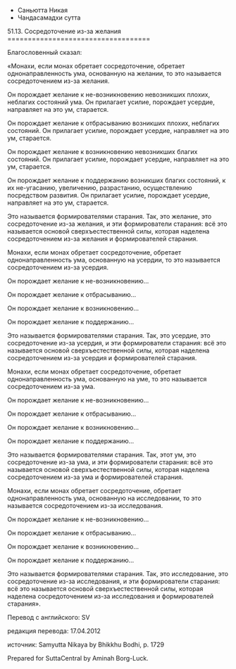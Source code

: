 









* Саньютта Никая
* Чандасамадхи сутта


51\.13\. Сосредоточение из\-за желания
\=\=\=\=\=\=\=\=\=\=\=\=\=\=\=\=\=\=\=\=\=\=\=\=\=\=\=\=\=\=\=\=\=\=\=



Благословенный сказал:


«Монахи, если монах обретает сосредоточение, обретает однонаправленность ума, основанную на желании, то это называется сосредоточением из\-за желания\.


Он порождает желание к не\-возникновению невозникших плохих, неблагих состояний ума\. Он прилагает усилие, порождает усердие, направляет на это ум, старается\.


Он порождает желание к отбрасыванию возникших плохих, неблагих состояний\. Он прилагает усилие, порождает усердие, направляет на это ум, старается\.


Он порождает желание к возникновению невозникших благих состояний\. Он прилагает усилие, порождает усердие, направляет на это ум, старается\.


Он порождает желание к поддержанию возникших благих состояний, к их не\-угасанию, увеличению, разрастанию, осуществлению посредством развития\. Он прилагает усилие, порождает усердие, направляет на это ум, старается\.


Это называется формирователями старания\. Так, это желание, это сосредоточение из\-за желания, и эти формирователи старания: всё это называется основой сверхъестественной силы, которая наделена сосредоточением из\-за желания и формирователей старания\.


Монахи, если монах обретает сосредоточение, обретает однонаправленность ума, основанную на усердии, то это называется сосредоточением из\-за усердия\.


Он порождает желание к не\-возникновению…


Он порождает желание к отбрасыванию…


Он порождает желание к возникновению…


Он порождает желание к поддержанию…


Это называется формирователями старания\. Так, это усердие, это сосредоточение из\-за усердия, и эти формирователи старания: всё это называется основой сверхъестественной силы, которая наделена сосредоточением из\-за усердия и формирователей старания\.


Монахи, если монах обретает сосредоточение, обретает однонаправленность ума, основанную на уме, то это называется сосредоточением из\-за ума\.


Он порождает желание к не\-возникновению…


Он порождает желание к отбрасыванию…


Он порождает желание к возникновению…


Он порождает желание к поддержанию…


Это называется формирователями старания\. Так, этот ум, это сосредоточение из\-за ума, и эти формирователи старания: всё это называется основой сверхъестественной силы, которая наделена сосредоточением из\-за ума и формирователей старания\.


Монахи, если монах обретает сосредоточение, обретает однонаправленность ума, основанную на исследовании, то это называется сосредоточением из\-за исследования\.


Он порождает желание к не\-возникновению…


Он порождает желание к отбрасыванию…


Он порождает желание к возникновению…


Он порождает желание к поддержанию…


Это называется формирователями старания\. Так, это исследование, это сосредоточение из\-за исследования, и эти формирователи старания: всё это называется основой сверхъестественной силы, которая наделена сосредоточением из\-за исследования и формирователей старания»\.



Перевод с английского: SV


редакция перевода: 17\.04\.2012


источник: Samyutta Nikaya by Bhikkhu Bodhi, p\. 1729


Prepared for SuttaCentral by Aminah Borg\-Luck\.






